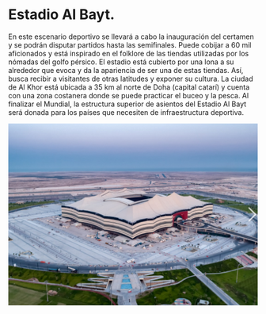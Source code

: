 # Estadio Al Bayt.

En este escenario deportivo se llevará a cabo la inauguración del certamen y se podrán disputar partidos hasta las semifinales. Puede cobijar a 60 mil aficionados y está inspirado en el folklore de las tiendas utilizadas por los nómadas del golfo pérsico. El estadio está cubierto por una lona a su alrededor que evoca y da la apariencia de ser una de estas tiendas. Así, busca recibir a visitantes de otras latitudes y exponer su cultura. La ciudad de Al Khor está ubicada a 35 km al norte de Doha (capital catarí) y cuenta con una zona costanera donde se puede practicar el buceo y la pesca. Al finalizar el Mundial, la estructura superior de asientos del Estadio Al Bayt será donada para los países que necesiten de infraestructura deportiva.

![Texto alternativo](d.jpg)